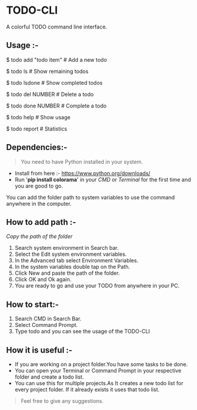 # TODO-CLI
A colorful TODO command line interface.

## Usage :-
 $ todo add "todo item"  # Add a new todo

$ todo ls               # Show remaining todos

$ todo lsdone           # Show completed todos

$ todo del NUMBER       # Delete a todo

$ todo done NUMBER      # Complete a todo

$ todo help             # Show usage

$ todo report           # Statistics

## Dependencies:-
> You need to have Python installed in your system.
- Install from here :- https://www.python.org/downloads/
- Run '__pip install colorama__' in your _CMD_ or _Terminal_ for the first time and you are good to go.

You can add the folder path to system variables to use the command anywhere in the computer. 

## How to add path :-
_Copy the path of the folder_
1. Search system environment in Search bar.
2. Select the Edit system environment variables.
3. In the Advanced tab select Environment Variables.
4. In the system variables double tap on the Path.
5. Click New and paste the path of the folder.
6. Click OK and Ok again.
7. You are ready to go and use your TODO from anywhere in your PC.


## How to start:-
1. Search CMD in Search Bar.
2. Select Command Prompt.
3. Type todo and you can see the usage of the TODO-CLI

## How it is useful :-
* If you are working on a project folder.You have some tasks to be done.
* You can open your Terminal or Command Prompt in your respective folder and create a todo list.
* You can use this for multiple projects.As It creates a new todo list for every project folder. If it already exists it uses that todo list.

> Feel free to give any suggestions.
